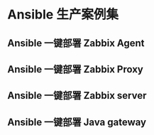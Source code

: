 # Ansible 生产案例集




## Ansible 一键部署 Zabbix Agent

## Ansible 一键部署 Zabbix Proxy

## Ansible 一键部署 Zabbix server

## Ansible 一键部署 Java gateway 

